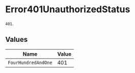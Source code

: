 # Error401UnauthorizedStatus

`401`.


## Values

| Name                | Value               |
| ------------------- | ------------------- |
| `FourHundredAndOne` | 401                 |